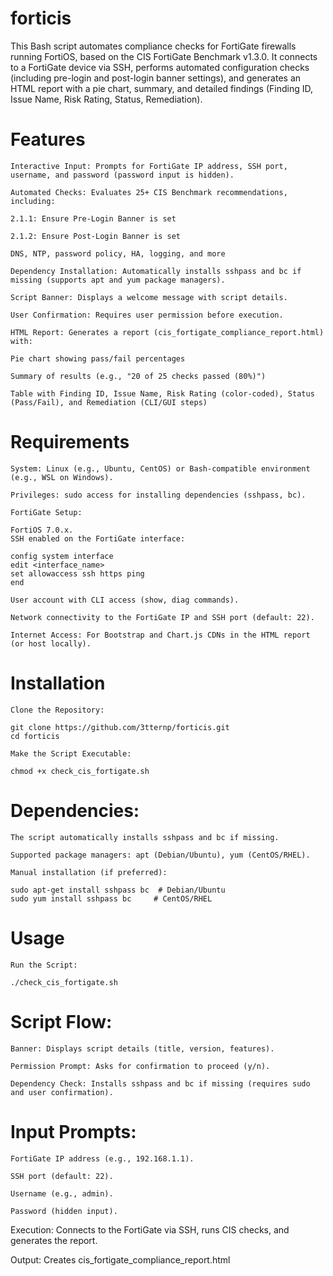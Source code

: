 # forticis
This Bash script automates compliance checks for FortiGate firewalls running FortiOS, based on the CIS FortiGate Benchmark v1.3.0. It connects to a FortiGate device via SSH, performs automated configuration checks (including pre-login and post-login banner settings), and generates an HTML report with a pie chart, summary, and detailed findings (Finding ID, Issue Name, Risk Rating, Status, Remediation).

# Features
```
Interactive Input: Prompts for FortiGate IP address, SSH port, username, and password (password input is hidden).

Automated Checks: Evaluates 25+ CIS Benchmark recommendations, including:

2.1.1: Ensure Pre-Login Banner is set

2.1.2: Ensure Post-Login Banner is set

DNS, NTP, password policy, HA, logging, and more

Dependency Installation: Automatically installs sshpass and bc if missing (supports apt and yum package managers).

Script Banner: Displays a welcome message with script details.

User Confirmation: Requires user permission before execution.

HTML Report: Generates a report (cis_fortigate_compliance_report.html) with:

Pie chart showing pass/fail percentages

Summary of results (e.g., "20 of 25 checks passed (80%)")

Table with Finding ID, Issue Name, Risk Rating (color-coded), Status (Pass/Fail), and Remediation (CLI/GUI steps)
```
# Requirements
```
System: Linux (e.g., Ubuntu, CentOS) or Bash-compatible environment (e.g., WSL on Windows).

Privileges: sudo access for installing dependencies (sshpass, bc).

FortiGate Setup:

FortiOS 7.0.x.
SSH enabled on the FortiGate interface:

config system interface
edit <interface_name>
set allowaccess ssh https ping
end

User account with CLI access (show, diag commands).

Network connectivity to the FortiGate IP and SSH port (default: 22).

Internet Access: For Bootstrap and Chart.js CDNs in the HTML report (or host locally).
```
# Installation
```
Clone the Repository:

git clone https://github.com/3tternp/forticis.git
cd forticis

Make the Script Executable:

chmod +x check_cis_fortigate.sh

```
# Dependencies:
```
The script automatically installs sshpass and bc if missing.

Supported package managers: apt (Debian/Ubuntu), yum (CentOS/RHEL).

Manual installation (if preferred):

sudo apt-get install sshpass bc  # Debian/Ubuntu
sudo yum install sshpass bc     # CentOS/RHEL
``` 
# Usage
```
Run the Script:

./check_cis_fortigate.sh
```
# Script Flow:
```
Banner: Displays script details (title, version, features).

Permission Prompt: Asks for confirmation to proceed (y/n).

Dependency Check: Installs sshpass and bc if missing (requires sudo and user confirmation).
```
# Input Prompts:
```
FortiGate IP address (e.g., 192.168.1.1).

SSH port (default: 22).

Username (e.g., admin).

Password (hidden input).
```
Execution: Connects to the FortiGate via SSH, runs CIS checks, and generates the report.

Output: Creates cis_fortigate_compliance_report.html
